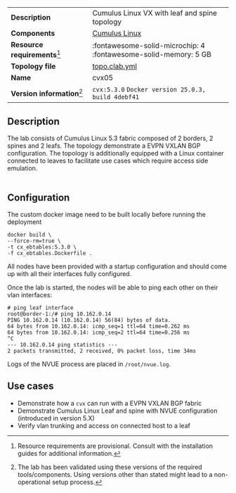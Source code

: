 |                               |                                                                      |
| ----------------------------- | -------------------------------------------------------------------- |
| **Description**               | Cumulus Linux VX with leaf and spine topology                        |
| **Components**                | [Cumulus Linux][cvx]                                                 |
| **Resource requirements**[^1] | :fontawesome-solid-microchip: 4 <br/>:fontawesome-solid-memory: 5 GB |
| **Topology file**             | [topo.clab.yml][topofile]                                            |
| **Name**                      | cvx05                                                                |
| **Version information**[^2]   | `cvx:5.3.0` `Docker version 25.0.3, build 4debf41`                   |

## Description

The lab consists of Cumulus Linux 5.3 fabric composed of 2 borders, 2 spines and 2 leafs. The topology demonstrate a EVPN VXLAN BGP configuration.
The topology is additionally equipped with a Linux container connected to leaves to facilitate use cases which require access side emulation.

<div class="mxgraph" style="max-width:100%;border:1px solid transparent;margin:0 auto; display:block;" data-mxgraph="{&quot;page&quot;:1,&quot;zoom&quot;:1.5,&quot;highlight&quot;:&quot;#0000ff&quot;,&quot;nav&quot;:true,&quot;check-visible-state&quot;:true,&quot;resize&quot;:true,&quot;url&quot;:&quot;https://raw.githubusercontent.com/hellt/clabs/main/diagrams/cvx05.drawio&quot;}"></div>

## Configuration

The custom docker image need to be built locally before running the deployment
```
docker build \
--force-rm=true \
-t cx_ebtables:5.3.0 \
-f cx_ebtables.Dockerfile .
```

All nodes have been provided with a startup configuration and should come up with all their interfaces fully configured.

Once the lab is started, the nodes will be able to ping each other on their vlan interfaces:

```
# ping leaf interface
root@border-1:/# ping 10.162.0.14
PING 10.162.0.14 (10.162.0.14) 56(84) bytes of data.
64 bytes from 10.162.0.14: icmp_seq=1 ttl=64 time=0.262 ms
64 bytes from 10.162.0.14: icmp_seq=2 ttl=64 time=0.256 ms
^C
--- 10.162.0.14 ping statistics ---
2 packets transmitted, 2 received, 0% packet loss, time 34ms
```

Logs of the NVUE process are placed in `/root/nvue.log`.

## Use cases

* Demonstrate how a `cvx` can run with a EVPN VXLAN BGP fabric
* Demonstrate Cumulus Linux Leaf and spine with NVUE configuration (introduced in version 5.X)
* Verify vlan trunking and access on connected host to a leaf

[cvx]: https://www.nvidia.com/en-gb/networking/ethernet-switching/cumulus-vx/
[topofile]: https://github.com/hellt/clabs/tree/main/labs/cvx05/topo.clab.yml

[^1]: Resource requirements are provisional. Consult with the installation guides for additional information.
[^2]: The lab has been validated using these versions of the required tools/components. Using versions other than stated might lead to a non-operational setup process.

<script type="text/javascript" src="https://cdn.jsdelivr.net/gh/hellt/drawio-js@main/embed2.js" async></script>
